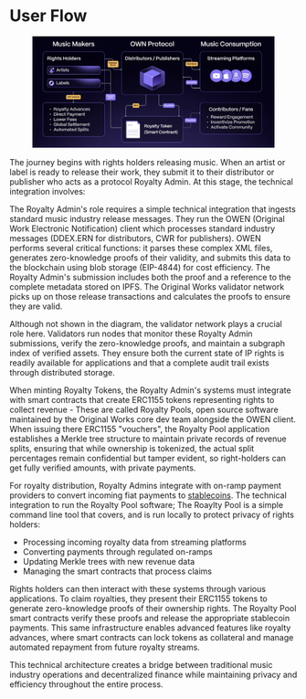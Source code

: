 # User Flow

<figure><img src="../.gitbook/assets/OW_flows.png" alt=""><figcaption></figcaption></figure>

The journey begins with rights holders releasing music. When an artist or label is ready to release their work, they submit it to their distributor or publisher who acts as a protocol Royalty Admin. At this stage, the technical integration involves:

The Royalty Admin's role requires a simple technical integration that ingests standard music industry release messages. They run the OWEN (Original Work Electronic Notification) client which processes standard industry messages (DDEX.ERN for distributors, CWR for publishers). OWEN performs several critical functions: it parses these complex XML files, generates zero-knowledge proofs of their validity, and submits this data to the blockchain using blob storage (EIP-4844) for cost efficiency. The Royalty Admin's submission includes both the proof and a reference to the complete metadata stored on IPFS. The Original Works validator network picks up on those release transactions and calculates the proofs to ensure they are valid.

Although not shown in the diagram, the validator network plays a crucial role here. Validators run nodes that monitor these Royalty Admin submissions, verify the zero-knowledge proofs, and maintain a subgraph index of verified assets. They ensure both the current state of IP rights is readily available for applications and that a complete audit trail exists through distributed storage.

When minting Royalty Tokens, the Royalty Admin's systems must integrate with smart contracts that create ERC1155 tokens representing rights to collect revenue - These are called Royalty Pools, open source software maintained by the Original Works core dev team alongside the OWEN client. When issuing there ERC1155 "vouchers", the Royalty Pool application establishes a Merkle tree structure to maintain private records of revenue splits, ensuring that while ownership is tokenized, the actual split percentages remain confidential but tamper evident, so right-holders can get fully verified amounts, with private payments.

For royalty distribution, Royalty Admins integrate with on-ramp payment providers to convert incoming fiat payments to [stablecoins](https://www.investopedia.com/terms/s/stablecoin.asp). The technical integration to run the Royalty Pool software; The Roaylty Pool is a simple command line tool that covers, and is run locally to protect privacy of rights holders:

* Processing incoming royalty data from streaming platforms
* Converting payments through regulated on-ramps
* Updating Merkle trees with new revenue data
* Managing the smart contracts that process claims

Rights holders can then interact with these systems through various applications. To claim royalties, they present their ERC1155 tokens to generate zero-knowledge proofs of their ownership rights. The Royalty Pool smart contracts verify these proofs and release the appropriate stablecoin payments. This same infrastructure enables advanced features like royalty advances, where smart contracts can lock tokens as collateral and manage automated repayment from future royalty streams.

This technical architecture creates a bridge between traditional music industry operations and decentralized finance while maintaining privacy and efficiency throughout the entire process.
